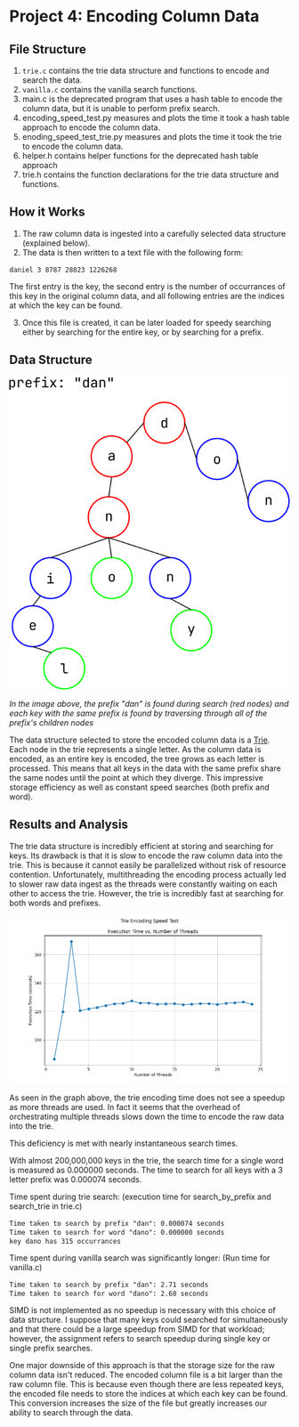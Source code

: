 # Project 4: Encoding Column Data

## File Structure
1. `trie.c` contains the trie data structure and functions to encode and search the data.
2. `vanilla.c` contains the vanilla search functions.
3. main.c is the deprecated program that uses a hash table to encode the column data,
but it is unable to perform prefix search.
4. encoding_speed_test.py measures and plots the time it took a hash table approach to encode the column data.
5. enoding_speed_test_trie.py measures and plots the time it took the trie to encode the column data.
6. helper.h contains helper functions for the deprecated hash table approach
7. trie.h contains the function declarations for the trie data structure and functions.

## How it Works

1. The raw column data is ingested into a carefully selected data structure
(explained below).
2. The data is then written to a text file with the following form:

```plaintext
daniel 3 8787 28823 1226268
```

  The first entry is the key, the second entry is the number of occurrances
  of this key in the original column data, and all following entries are
  the indices at which the key can be found.

3. Once this file is created, it can be later loaded for speedy searching either
by searching for the entire key, or by searching for a prefix.

## Data Structure

![Trie](./Trie.png)

*In the image above, the prefix "dan" is found during search (red nodes) and each key with the same prefix is found by traversing
through all of the prefix's children nodes*

The data structure selected to store the encoded column data is a [Trie](https://en.wikipedia.org/wiki/Trie).
Each node in the trie represents a single letter. As the column data is encoded, as an
entire key is encoded, the tree grows as each letter is processed. This means that all
keys in the data with the same prefix share the same nodes until the point at which they
diverge. This impressive storage efficiency as well as constant speed searches (both prefix and word).

## Results and Analysis
The trie data structure is incredibly efficient at storing and searching for keys. Its drawback is
that it is slow to encode the raw column data into the trie. This is because it cannot easily be parallelized without
risk of resource contention. Unfortunately, multithreading the encoding process actually led to slower raw data ingest as
the threads were constantly waiting on each other to access the trie. However, the trie is incredibly fast at searching for
both words and prefixes.

![Encoding Time](./trie_execution_time_plot.png)

As seen in the graph above, the trie encoding time does not see a speedup as more threads are used. In fact it seems that the overhead of orchestrating
multiple threads slows down the time to encode the raw data into the trie.

This deficiency is met with nearly instantaneous search times.

With almost 200,000,000 keys in the trie, the search time for a single word is measured as 0.000000 seconds.
The time to search for all keys with a 3 letter prefix was 0.000074 seconds.


Time spent during trie search: (execution time for search_by_prefix and search_trie in trie.c)
```plaintext
Time taken to search by prefix "dan": 0.000074 seconds
Time taken to search for word "dano": 0.000000 seconds
key dano has 315 occurrances
```

Time spent during vanilla search was significantly longer: (Run time for vanilla.c)
```plaintext
Time taken to search by prefix "dan": 2.71 seconds
Time taken to search for word "dano": 2.68 seconds
```

SIMD is not implemented as no speedup is necessary with this choice of data structure. I suppose that many keys could searched for simultaneously
and that there could be a large speedup from SIMD for that workload; however, the assignment refers to search speedup during single key or single prefix searches.

One major downside of this approach is that the storage size for the raw column data isn't reduced. The encoded column file is a bit larger than
the raw column file. This is because even though there are less repeated keys, the encoded file needs to store the indices at which each key can be found.
This conversion increases the size of the file but greatly increases our ability to search through the data.

